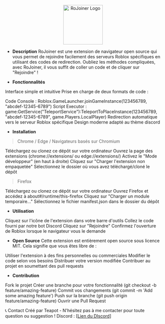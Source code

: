 <p align="center">
  <img src="icon/RoJoiner.png" alt="RoJoiner Logo" width="128" height="128">
</p>

- **Description**
RoJoiner est une extension de navigateur open source qui vous permet de rejoindre facilement des serveurs Roblox spécifiques en utilisant des codes de redirection. Oubliez les méthodes compliquées, avec RoJoiner, il vous suffit de coller un code et de cliquer sur "Rejoindre" !

- **Fonctionnalités**

Interface simple et intuitive
Prise en charge de deux formats de code :

Code Console : Roblox.GameLauncher.joinGameInstance(123456789, "abcdef-12345-6789")
Script Executor : game:GetService("TeleportService"):TeleportToPlaceInstance(123456789, "abcdef-12345-6789", game.Players.LocalPlayer)
Redirection automatique vers le serveur Roblox spécifique
Design moderne adapté au thème discord


- **Installation**
  
> Chrome / Edge / Navigateurs basés sur Chromium

Téléchargez ou clonez ce dépôt sur votre ordinateur
Ouvrez la page des extensions (chrome://extensions/ ou edge://extensions/)
Activez le "Mode développeur" (en haut à droite)
Cliquez sur "Charger l'extension non empaquetée"
Sélectionnez le dossier où vous avez téléchargé/cloné le dépôt

> Firefox

Téléchargez ou clonez ce dépôt sur votre ordinateur
Ouvrez Firefox et accédez à about#/runtime/this-firefox
Cliquez sur "Charger un module temporaire..."
Sélectionnez le fichier manifest.json dans le dossier du dépôt

- **Utilisation**

Cliquez sur l'icône de l'extension dans votre barre d'outils
Collez le code fourni par notre bot Discord
Cliquez sur "Rejoindre"
Confirmez l'ouverture de Roblox lorsque le navigateur vous le demande

- **Open Source**
Cette extension est entièrement open source sous licence MIT. Cela signifie que vous êtes libre de :

Utiliser l'extension à des fins personnelles ou commerciales
Modifier le code selon vos besoins
Distribuer votre version modifiée
Contribuer au projet en soumettant des pull requests

- **Contribution**

Fork le projet
Créer une branche pour votre fonctionnalité (git checkout -b feature/amazing-feature)
Commit vos changements (git commit -m 'Add some amazing feature')
Push sur la branche (git push origin feature/amazing-feature)
Ouvrir une Pull Request

📞 Contact
Créé par Teapot - N'hésitez pas à me contacter pour toute question ou suggestion !
Discord : [[Lien du DIscord](https://discord.gg/PPauGZAy4Y)]
